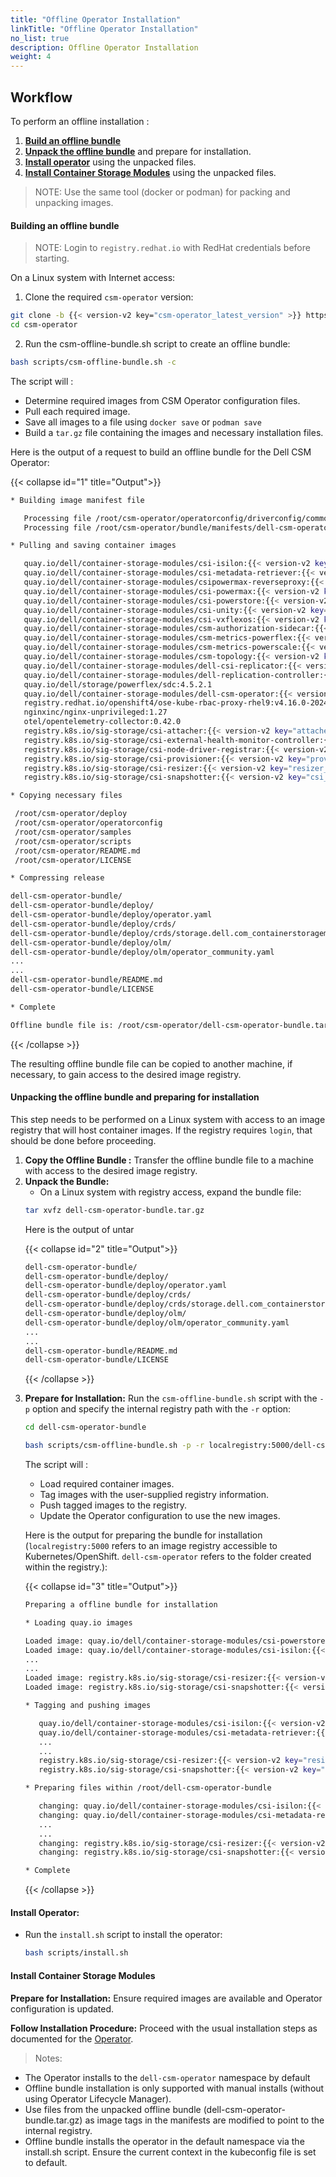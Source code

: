 ```yaml
---
title: "Offline Operator Installation"
linkTitle: "Offline Operator Installation"
no_list: true
description: Offline Operator Installation
weight: 4
---
```


## Workflow

To perform an offline installation :

1. [**Build an offline bundle**](../offline#building-an-offline-bundle-1)
2. [**Unpack the offline bundle**](../offline#unpacking-the-offline-bundle-and-preparing-for-installation-1) and prepare for installation.
3. [**Install operator**](../offline#install-operator-1) using the unpacked files.
4. [**Install Container Storage Modules**](../offline#install-container-storage-module-1) using the unpacked files.

>NOTE: Use the same tool (docker or podman) for packing and unpacking images.

#### **Building an offline bundle**

>NOTE: Login to `registry.redhat.io` with RedHat credentials before starting.

On a Linux system with Internet access:

1. Clone the required `csm-operator` version:
```bash
git clone -b {{< version-v2 key="csm-operator_latest_version" >}} https://github.com/dell/csm-operator.git
cd csm-operator
```

2. Run the csm-offline-bundle.sh script to create an offline bundle:
```bash
bash scripts/csm-offline-bundle.sh -c
```

The script will :

* Determine required images from CSM Operator configuration files.
* Pull each required image.
* Save all images to a file using `docker save` or `podman save`
* Build a `tar.gz` file containing the images and necessary installation files.

Here is the output of a request to build an offline bundle for the Dell CSM Operator:


{{< collapse id="1" title="Output">}}

```bash
* Building image manifest file

   Processing file /root/csm-operator/operatorconfig/driverconfig/common/default.yaml
   Processing file /root/csm-operator/bundle/manifests/dell-csm-operator.clusterserviceversion.yaml

* Pulling and saving container images

   quay.io/dell/container-storage-modules/csi-isilon:{{< version-v2 key="PScale_latestVersion" >}}
   quay.io/dell/container-storage-modules/csi-metadata-retriever:{{< version-v2 key="metadata_retriever_latest_version" >}}
   quay.io/dell/container-storage-modules/csipowermax-reverseproxy:{{< version-v2 key="Authv1_PMax_ReverseProxy_ConfigVersion" >}}
   quay.io/dell/container-storage-modules/csi-powermax:{{< version-v2 key="PMax_latestVersion" >}}
   quay.io/dell/container-storage-modules/csi-powerstore:{{< version-v2 key="PStore_latestVersion" >}}
   quay.io/dell/container-storage-modules/csi-unity:{{< version-v2 key="PUnity_latestVersion" >}}
   quay.io/dell/container-storage-modules/csi-vxflexos:{{< version-v2 key="PFlex_latestVersion" >}}
   quay.io/dell/container-storage-modules/csm-authorization-sidecar:{{< version-v2 key="Authv1_csm_authorization_sidecar" >}}
   quay.io/dell/container-storage-modules/csm-metrics-powerflex:{{< version-v2 key="Observability_csm_metrics_PFlex_image" >}}
   quay.io/dell/container-storage-modules/csm-metrics-powerscale:{{< version-v2 key="Observability_csm_metrics_PScale_image" >}}
   quay.io/dell/container-storage-modules/csm-topology:{{< version-v2 key="Observability_csm_topology_image" >}}
   quay.io/dell/container-storage-modules/dell-csi-replicator:{{< version-v2 key="replicator_latest_version" >}}
   quay.io/dell/container-storage-modules/dell-replication-controller:{{< version-v2 key="replication_controller_latest_version" >}}
   quay.io/dell/storage/powerflex/sdc:4.5.2.1
   quay.io/dell/container-storage-modules/dell-csm-operator:{{< version-v2 key="csm-operator_latest_version" >}}
   registry.redhat.io/openshift4/ose-kube-rbac-proxy-rhel9:v4.16.0-202409051837.p0.g8ea2c99.assembly.stream.el9
   nginxinc/nginx-unprivileged:1.27
   otel/opentelemetry-collector:0.42.0
   registry.k8s.io/sig-storage/csi-attacher:{{< version-v2 key="attacher_latest_version" >}}
   registry.k8s.io/sig-storage/csi-external-health-monitor-controller:{{< version-v2 key="health_monitor_controller_latest_version" >}}
   registry.k8s.io/sig-storage/csi-node-driver-registrar:{{< version-v2 key="node_driver_registrar_latest_version" >}}
   registry.k8s.io/sig-storage/csi-provisioner:{{< version-v2 key="provisioner_latest_version" >}}
   registry.k8s.io/sig-storage/csi-resizer:{{< version-v2 key="resizer_latest_version" >}}
   registry.k8s.io/sig-storage/csi-snapshotter:{{< version-v2 key="csi_snapshotter_latest_version" >}}

* Copying necessary files

 /root/csm-operator/deploy
 /root/csm-operator/operatorconfig
 /root/csm-operator/samples
 /root/csm-operator/scripts
 /root/csm-operator/README.md
 /root/csm-operator/LICENSE

* Compressing release

dell-csm-operator-bundle/
dell-csm-operator-bundle/deploy/
dell-csm-operator-bundle/deploy/operator.yaml
dell-csm-operator-bundle/deploy/crds/
dell-csm-operator-bundle/deploy/crds/storage.dell.com_containerstoragemodules.yaml
dell-csm-operator-bundle/deploy/olm/
dell-csm-operator-bundle/deploy/olm/operator_community.yaml
...
...
dell-csm-operator-bundle/README.md
dell-csm-operator-bundle/LICENSE

* Complete

Offline bundle file is: /root/csm-operator/dell-csm-operator-bundle.tar.gz
```
{{< /collapse >}}

The resulting offline bundle file can be copied to another machine, if necessary, to gain access to the desired image registry.

#### **Unpacking the offline bundle and preparing for installation**

This step needs to be performed on a Linux system with access to an image registry that will host container images. If the registry requires `login`, that should be done before proceeding.

1. **Copy the Offline Bundle :** Transfer the offline bundle file to a machine with access to the desired image registry.
2. **Unpack the Bundle:**
    - On a Linux system with registry access, expand the bundle file:
    ```bash
    tar xvfz dell-csm-operator-bundle.tar.gz
    ```
   Here is the output of untar
<ul>
{{< collapse id="2" title="Output">}}

   ```bash
   dell-csm-operator-bundle/
   dell-csm-operator-bundle/deploy/
   dell-csm-operator-bundle/deploy/operator.yaml
   dell-csm-operator-bundle/deploy/crds/
   dell-csm-operator-bundle/deploy/crds/storage.dell.com_containerstoragemodules.yaml
   dell-csm-operator-bundle/deploy/olm/
   dell-csm-operator-bundle/deploy/olm/operator_community.yaml
   ...
   ...
   dell-csm-operator-bundle/README.md
   dell-csm-operator-bundle/LICENSE
   ```
{{< /collapse >}}
</ul>

3. **Prepare for Installation:** Run the `csm-offline-bundle.sh` script with the `-p` option and specify the internal registry path with the `-r` option:
      ```bash
      cd dell-csm-operator-bundle

      bash scripts/csm-offline-bundle.sh -p -r localregistry:5000/dell-csm-operator/
      ```

   The script will :

      - Load required container images.
      - Tag images with the user-supplied registry information.
      - Push tagged images to the registry.
      - Update the Operator configuration to use the new images.

      Here is the output for preparing the bundle for installation (`localregistry:5000` refers to an image registry accessible to Kubernetes/OpenShift. `dell-csm-operator` refers to the folder created within the registry.):
<ul>
{{< collapse id="3" title="Output">}}

```bash
Preparing a offline bundle for installation

* Loading quay.io images

Loaded image: quay.io/dell/container-storage-modules/csi-powerstore:{{< version-v2 key="PStore_latestVersion" >}}
Loaded image: quay.io/dell/container-storage-modules/csi-isilon:{{< version-v2 key="PScale_latestVersion" >}}
...
...
Loaded image: registry.k8s.io/sig-storage/csi-resizer:{{< version-v2 key="resizer_latest_version" >}}
Loaded image: registry.k8s.io/sig-storage/csi-snapshotter:{{< version-v2 key="csi_snapshotter_latest_version" >}}

* Tagging and pushing images

   quay.io/dell/container-storage-modules/csi-isilon:{{< version-v2 key="PScale_latestVersion" >}} -> localregistry:5000/dell-csm-operator/csi-isilon:{{< version-v2 key="PScale_latestVersion" >}}
   quay.io/dell/container-storage-modules/csi-metadata-retriever:{{< version-v2 key="metadata_retriever_latest_version" >}} -> localregistry:5000/dell-csm-operator/csi-metadata-retriever:{{< version-v2 key="metadata_retriever_latest_version" >}}
   ...
   ...
   registry.k8s.io/sig-storage/csi-resizer:{{< version-v2 key="resizer_latest_version" >}} -> localregistry:5000/dell-csm-operator/csi-resizer:{{< version-v2 key="resizer_latest_version" >}}
   registry.k8s.io/sig-storage/csi-snapshotter:{{< version-v2 key="csi_snapshotter_latest_version" >}} -> localregistry:5000/dell-csm-operator/csi-snapshotter:{{< version-v2 key="csi_snapshotter_latest_version" >}}

* Preparing files within /root/dell-csm-operator-bundle

   changing: quay.io/dell/container-storage-modules/csi-isilon:{{< version-v2 key="PScale_latestVersion" >}} -> localregistry:5000/dell-csm-operator/csi-isilon:{{< version-v2 key="PScale_latestVersion" >}}
   changing: quay.io/dell/container-storage-modules/csi-metadata-retriever:{{< version-v2 key="metadata_retriever_latest_version" >}} -> localregistry:5000/dell-csm-operator/csi-metadata-retriever:{{< version-v2 key="metadata_retriever_latest_version" >}}
   ...
   ...
   changing: registry.k8s.io/sig-storage/csi-resizer:{{< version-v2 key="resizer_latest_version" >}} -> localregistry:5000/dell-csm-operator/csi-resizer:{{< version-v2 key="resizer_latest_version" >}}
   changing: registry.k8s.io/sig-storage/csi-snapshotter:{{< version-v2 key="csi_snapshotter_latest_version" >}} -> localregistry:5000/dell-csm-operator/csi-snapshotter:{{< version-v2 key="csi_snapshotter_latest_version" >}}

* Complete
```
{{< /collapse >}}

</ul>

#### **Install Operator:**

   - Run the `install.sh` script to install the operator:

      ```bash
      bash scripts/install.sh
      ```
#### **Install Container Storage Modules**

**Prepare for Installation:** Ensure required images are available and Operator configuration is updated.

**Follow Installation Procedure:** Proceed with the usual installation steps as documented for the [Operator](v2/getting-started/installation/operator/operatorinstallation_openshift/#installation).

>Notes:
- The Operator installs to the `dell-csm-operator` namespace by default
- Offline bundle installation is only supported with manual installs (without using Operator Lifecycle Manager).
- Use files from the unpacked offline bundle (dell-csm-operator-bundle.tar.gz) as image tags in the manifests are modified to point to the internal registry.
- Offline bundle installs the operator in the default namespace via the install.sh script. Ensure the current context in the kubeconfig file is set to default.
